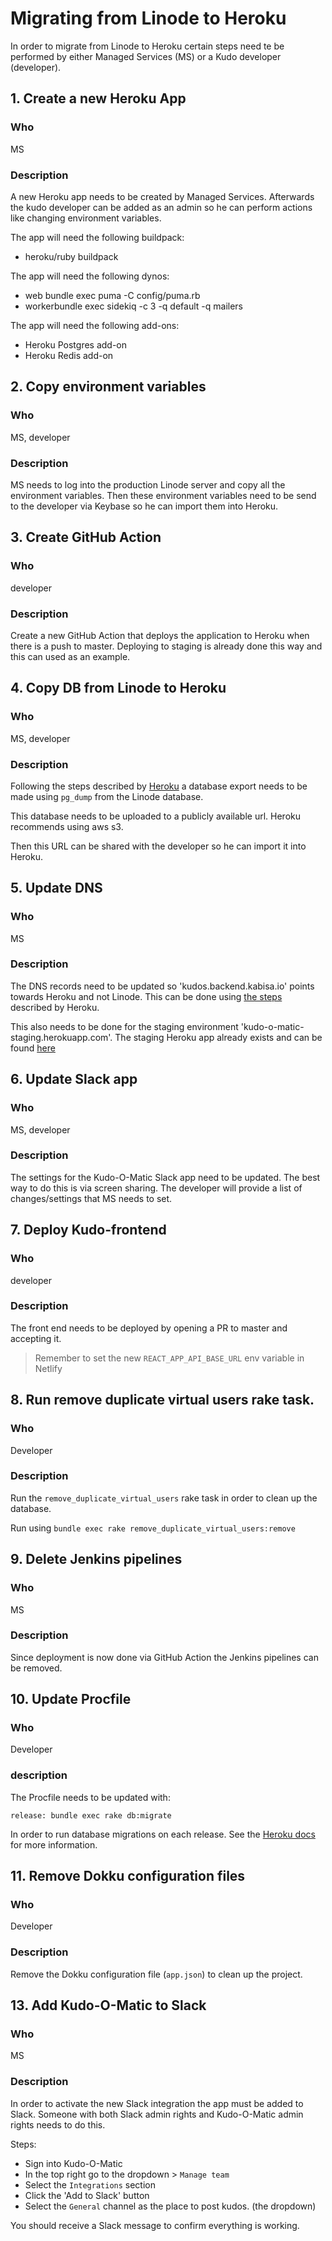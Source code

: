 # Migrating from Linode to Heroku

In order to migrate from Linode to Heroku certain steps need te be performed by either Managed Services (MS) or a Kudo developer (developer).


## 1. Create a new Heroku App
### Who
MS
### Description
A new Heroku app needs to be created by Managed Services. Afterwards the kudo developer can be added as an admin so he can perform actions like changing environment variables.

The app will need the following buildpack:
- heroku/ruby buildpack

The app will need the following dynos:
- web bundle exec puma -C config/puma.rb
- workerbundle exec sidekiq -c 3 -q default -q mailers

The app will need the following add-ons:
- Heroku Postgres add-on
- Heroku Redis add-on


## 2. Copy environment variables
### Who
MS, developer
### Description
MS needs to log into the production Linode server and copy all the environment variables.
Then these environment variables need to be send to the developer via Keybase so he can import them into Heroku.

## 3. Create GitHub Action
### Who 
developer
### Description
Create a new GitHub Action that deploys the application to Heroku when there is a push to master. Deploying to staging is already done this way and this can used as an example.

## 4. Copy DB from Linode to Heroku
### Who 
MS, developer
### Description
Following the steps described by [Heroku](https://devcenter.heroku.com/articles/heroku-postgres-import-export#import) a database export needs to be made using `pg_dump` from the Linode database.

This database needs to be uploaded to a publicly available url. Heroku recommends using aws s3.

Then this URL can be shared with the developer so he can import it into Heroku.

## 5. Update DNS
### Who
MS
### Description
The DNS records need to be updated so 'kudos.backend.kabisa.io' points towards Heroku and not Linode.
This can be done using [the steps](https://devcenter.heroku.com/articles/custom-domains) described by Heroku.

This also needs to be done for the staging environment 'kudo-o-matic-staging.herokuapp.com'. The staging Heroku app already exists and can be found [here](https://dashboard.heroku.com/apps/kudo-o-matic-staging/settings)

## 6. Update Slack app
### Who
MS, developer
### Description
The settings for the Kudo-O-Matic Slack app need to be updated. The best way to do this is via screen sharing. 
The developer will provide a list of changes/settings that MS needs to set.

## 7. Deploy Kudo-frontend
### Who
developer
### Description
The front end needs to be deployed by opening a PR to master and accepting it.
> Remember to set the new `REACT_APP_API_BASE_URL` env variable in Netlify

## 8. Run remove duplicate virtual users rake task.
### Who
Developer
### Description
Run the `remove_duplicate_virtual_users` rake task in order to clean up the database.

Run using `bundle exec rake remove_duplicate_virtual_users:remove`

## 9. Delete Jenkins pipelines
### Who
MS
### Description
Since deployment is now done via GitHub Action the Jenkins pipelines can be removed.

## 10. Update Procfile
### Who
Developer
### description
The Procfile needs to be updated with:

`release: bundle exec rake db:migrate`

In order to run database migrations on each release.
See the [Heroku docs](https://devcenter.heroku.com/articles/release-phase) for more information.


## 11. Remove Dokku configuration files
### Who
Developer
### Description
Remove the Dokku configuration file (`app.json`) to clean up the project.

## 13. Add Kudo-O-Matic to Slack
### Who
MS
### Description
In order to activate the new Slack integration the app must be added to Slack.
Someone with both Slack admin rights and Kudo-O-Matic admin rights needs to do this.

Steps:
- Sign into Kudo-O-Matic
- In the top right go to the dropdown > `Manage team`
- Select the `Integrations` section
- Click the 'Add to Slack' button
- Select the `General` channel as the place to post kudos. (the dropdown)

You should receive a Slack message to confirm everything is working. 


